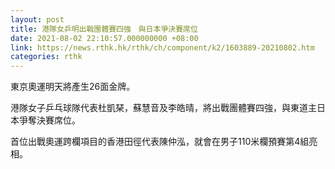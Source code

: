 ```yaml
---
layout: post
title: 港隊女乒明出戰團體賽四強　與日本爭決賽席位
date: 2021-08-02 22:10:57.000000000 +08:00
link: https://news.rthk.hk/rthk/ch/component/k2/1603889-20210802.htm
categories: rthk
---
```


東京奧運明天將產生26面金牌。

港隊女子乒乓球隊代表杜凱琹，蘇慧音及李皓晴，將出戰團體賽四強，與東道主日本爭奪決賽席位。

首位出戰奧運跨欄項目的香港田徑代表陳仲泓，就會在男子110米欄預賽第4組亮相。
